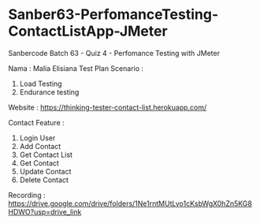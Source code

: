 # Sanber63-PerfomanceTesting-ContactListApp-JMeter
Sanbercode Batch 63 - Quiz 4 - Perfomance Testing with JMeter

Nama : Malia Elisiana
Test Plan Scenario :
1. Load Testing
2. Endurance testing

Website : https://thinking-tester-contact-list.herokuapp.com/

Contact Feature :
1. Login User
2. Add Contact
3. Get Contact List
4. Get Contact
5. Update Contact
6. Delete Contact

Recording : https://drive.google.com/drive/folders/1Ne1rntMUtLyo1cKsbWgX0hZn5KG8HDWO?usp=drive_link

